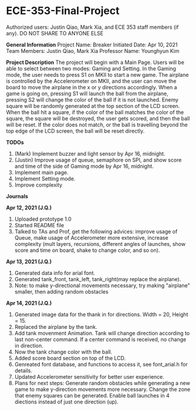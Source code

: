 # ECE-353-Final-Project
Authorized users: Justin Qiao, Mark Xia, and ECE 353 staff members (if any). DO NOT SHARE TO ANYONE ELSE

****General Information****
Project Name: Breaker
Initiated Date: Apr 10, 2021
Team Members: Justin Qiao, Mark Xia
Professor Name: Younghyun Kim

****Project Description****
The project will begin with a Main Page. Users will be able to select between two modes: Gaming and Setting. In the Gaming mode, the user needs to press S1 on MKII to start a new game. The airplane is controlled by the Accelerometer on MKII, and the user can move the board to move the airplane in the x or y directions accordingly. When a game is going on, pressing S1 will launch the ball from the airplane, pressing S2 will change the color of the ball if it is not launched. Enemy square will be randomly generated at the top section of the LCD screen. When the ball hit a square, if the color of the ball matches the color of the square, the square will be destroyed, the user gets scored, and then the ball will be reset. If the color does not match, or the ball is travelling beyond the top edge of the LCD screen, the ball will be reset directly.

****TODOs****
1. (Mark) Implement buzzer and light sensor by Apr 16, midnight.
2. (Justin) Improve usage of queue, semaphore on SPI, and show score and time of the side of Gaming mode by Apr 16, midnight.
3. Implement main page.
4. Implement Setting mode.
5. Improve complexity

****Journals****

**Apr 12, 2021 (J.Q.)**
1. Uploaded prototype 1.0
2. Started README file
3. Talked to TAs and Prof, get the following advices: improve usage of Queue, make usage of Accelerometer more extensive, increase complexity (mult layers, recursions, different angles of launches, show score and time on board, shake to change color, and so on).

**Apr 13, 2021 (J.Q.)**
1. Generated data info for arial font.
2. Generated tank_front, tank_left, tank_right(may replace the airplane).
3. Note: to make y-directional movements necessary, try making "airplane" smaller, then adding random obstacles

**Apr 14, 2021 (J.Q.)**
1. Generated image data for the thank in for directions. Width = 20, Height = 15.
2. Replaced the airplane by the tank.
3. Add tank movenment Animation. Tank will change direction according to last non-center command. If a center command is received, no change in direction.
4. Now the tank change color with the ball.
5. Added score board section on top of the LCD.
6. Genreated font database, and functions to access it, see font_arial.h for details.
7. Updated Accelerometer sensitivity for better user experience.
8. Plans for next steps: Generate random obstacles while generating a new game to make y-direction movements more necessary. Change the zone that enemy squares can be generated. Enable ball launches in 4 diections instead of just one direction (up).
